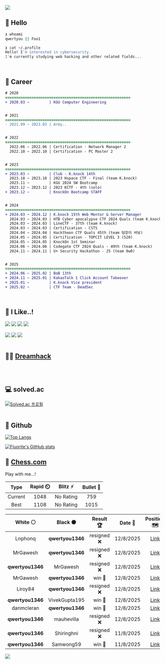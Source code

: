 <div align=left>
  <img src="https://capsule-render.vercel.app/api?type=waving&height=300&color=00f0e0&text=•⩊•" />
<br>

## 👋 Hello
```zsh
❯ whoami
qwertyou || Foo1

❯ cat ~/.profile
Hello! I'm interested in cybersecurity.
I'm currently studying web hacking and other related fields...
```
<br>
  
## 🌱 Career
```diff
# 2020
=========================================================
+ 2020.03 ~         | KGU Computer Engineering


# 2021
=========================================================
- 2021.09 ~ 2023.03 | Army..


# 2022
=========================================================
  2022.06 ~ 2022.06 | Certification - Network Manager 2
  2022.10 ~ 2022.10 | Certification - PC Master 2


# 2023
=========================================================
+ 2023.03 ~         | Club - K.knock 14th
  2023.10 ~ 2023.10 | 2023 Hspace CTF - Final (team K.knock)
  2023.11 ~         | KGU 2024 SW Bootcamp
  2023.12 ~ 2023.12 | 2023 KCTF - 4th (solo)
+ 2023.12 ~         | KnockOn Bootcamp STAFF


# 2024
=========================================================
+ 2024.03 ~ 2024.12 | K.knock 15th Web Mentor & Server Manager
  2024.03 ~ 2024.03 | HTB Cyber apocalypse CTF 2024 Quals (team K.knock)
  2024.03 ~ 2024.03 | LineCTF - 37th (team K.knock)
  2024.03 ~ 2024.03 | Certification - CSTS
  2024.04 ~ 2024.04 | Hacktheon CTF Quals 45th (team 팀장이 바보)
  2024.05 ~ 2024.05 | Certification - TOPCIT LEVEL 3 (520)
  2024.05 ~ 2024.05 | KnockOn 1st Seminar
  2024.06 ~ 2024.06 | Codegate CTF 2024 Quals - 49th (team K.knock)
  2024.11 ~ 2024.11 | U+ Security Hackathon - 25 (team 0w0)


# 2025
=========================================================
+ 2024.06 ~ 2025.02 | BoB 13th
+ 2024.11 ~ 2025.01 | KakaoTalk 1 Click Account Takeover
+ 2025.01 ~         | K.knock Vice president
+ 2025.02 ~         | CTF Team - DeadSec
```
<br>

## 🔨 I Like..!
<img src="https://img.shields.io/badge/Java-ED8B00?style=for-the-badge&logo=openjdk&logoColor=white">
<img src="https://img.shields.io/badge/python-3776AB?style=for-the-badge&logo=python&logoColor=white">
<img src="https://img.shields.io/badge/PHP-777BB4?style=for-the-badge&logo=php&logoColor=white">
<img src="https://img.shields.io/badge/Node.js-43853D?style=for-the-badge&logo=node.js&logoColor=white">
<br><br>
<img src="https://img.shields.io/badge/linux-FCC624?style=for-the-badge&logo=linux&logoColor=black"> 
<img src="https://img.shields.io/badge/docker-%230db7ed.svg?style=for-the-badge&logo=docker&logoColor=white">
<img src="https://img.shields.io/badge/GIT-E44C30?style=for-the-badge&logo=git&logoColor=white">
<br><br>

## 👨‍💻 [Dreamhack](https://dreamhack.io/users/40186)
<br><br>


## 💻 solved.ac
[![Solved.ac
프로필](http://mazassumnida.wtf/api/v2/generate_badge?boj=qwertyou)](https://solved.ac/qwertyou)
<br><br>

## 🚀 Github
[![Top Langs](https://github-readme-stats.vercel.app/api/top-langs/?username=qw3rtyou&layout=compact)](https://github.com/qw3rtyou/github-readme-stats)

[![Fluorite's GitHub stats](https://github-readme-stats.vercel.app/api?username=qw3rtyou)](https://github.com/anuraghazra/github-readme-stats)

## 🏁 [Chess.com](https://www.chess.com/)
Play with me...!
<!--START_SECTION:chessStats-->
<!-- Automatically generated with https://github.com/Balastrong/chess-stats-action -->

| Type | Rapid ⏲️ | Blitz ⚡ | Bullet 🔫 |
|:---:|:---:|:---:|:---:|
| Current | 1048 | No Rating | 759 |
| Best | 1108 | No Rating | 1015 |

| White ⚪ | Black ⚫ | Result 🏆 | Date 📅 | Position 🗺️ | Type 🕕 |
|:---:|:---:|:---:|:---:|:---:|:---:|
| Lnphonq | **qwertyou1346** | resigned ❌ | 12/8/2025 | <a href="http://www.ee.unb.ca/cgi-bin/tervo/fen.pl?select=b5k1/3p4/3N1p2/3P4/1p3N2/1P3P1p/1P5P/5R1K b - - 1 32">Link</a> | Rapid |
| MrGawesh | **qwertyou1346** | resigned ❌ | 12/8/2025 | <a href="http://www.ee.unb.ca/cgi-bin/tervo/fen.pl?select=r4rk1/p1p1ppbp/1p4p1/3Q2B1/3P4/2P5/PP3PPP/R4RK1 b - - 0 14">Link</a> | Rapid |
| **qwertyou1346** | MrGawesh | resigned ❌ | 12/8/2025 | <a href="http://www.ee.unb.ca/cgi-bin/tervo/fen.pl?select=r3kb1r/1p2pppp/2qp4/1p2n2Q/6b1/2P2P2/PP3PKP/RNBR4 w kq - 1 15">Link</a> | Rapid |
| MrGawesh | **qwertyou1346** | win 🥇 | 12/8/2025 | <a href="http://www.ee.unb.ca/cgi-bin/tervo/fen.pl?select=5rk1/pp3p1p/4p1p1/8/P4N2/2q1P3/6PP/5RK1 w - - 0 23">Link</a> | Rapid |
| Liroy84 | **qwertyou1346** | resigned ❌ | 12/8/2025 | <a href="http://www.ee.unb.ca/cgi-bin/tervo/fen.pl?select=8/7p/1pQ1k3/p3b3/6P1/P5Pq/5P1B/4RRK1 b - - 3 36">Link</a> | Rapid |
| **qwertyou1346** | VivekGupta195 | win 🥇 | 12/8/2025 | <a href="http://www.ee.unb.ca/cgi-bin/tervo/fen.pl?select=8/p4BR1/7p/5pp1/5Pk1/6PP/P5K1/4r1b1 b - - 0 50">Link</a> | Rapid |
| danmcleran | **qwertyou1346** | win 🥇 | 12/8/2025 | <a href="http://www.ee.unb.ca/cgi-bin/tervo/fen.pl?select=6k1/pb4pp/1p4r1/1Q1p1p1B/3P1P2/1P5r/P7/2R3RK w - - 0 34">Link</a> | Rapid |
| **qwertyou1346** | mauhevilla | resigned ❌ | 12/8/2025 | <a href="http://www.ee.unb.ca/cgi-bin/tervo/fen.pl?select=1q3r1k/6pp/p2r1p1n/3Q4/2P5/1P3PP1/P5BP/R6K w - - 0 28">Link</a> | Rapid |
| **qwertyou1346** | Shiringhni | resigned ❌ | 11/8/2025 | <a href="http://www.ee.unb.ca/cgi-bin/tervo/fen.pl?select=5rk1/6pp/1p6/p4P2/3Pp3/2P2nQ1/7P/6qK w - - 0 33">Link</a> | Rapid |
| **qwertyou1346** | Samwong59 | win 🥇 | 11/8/2025 | <a href="http://www.ee.unb.ca/cgi-bin/tervo/fen.pl?select=r2qkbnr/pppb1ppp/3p4/3Q4/2B1P3/8/PPP2PPP/RNB1K2R b KQkq - 3 7">Link</a> | Rapid |

<!--END_SECTION:chessStats-->


<img src="https://capsule-render.vercel.app/api?type=waving&color=00f0e0&height=150&section=footer" />
</div>


